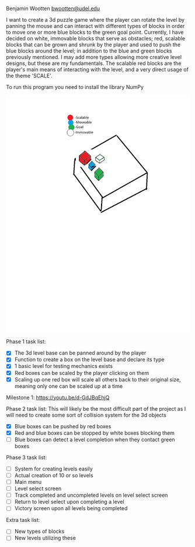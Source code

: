 Benjamin Wootten
bwootten@udel.edu

I want to create a 3d puzzle game where the player can rotate the level
by panning the mouse and can interact with different types of blocks in order to
move one or more blue blocks to the green goal point.
Currently, I have decided on white, immovable blocks that serve as obstacles;
red, scalable blocks that can be grown and shrunk by the player and used to push the
blue blocks around the level; in addition to the blue and green blocks previously
mentioned. I may add more types allowing more creative level designs,
but these are my fundamentals.
The scalable red blocks are the player's main means of interacting with the level,
and a very direct usage of the theme 'SCALE'.

To run this program you need to install the library NumPy

![Sketch demonstrating the level with each type of block present](https://github.com/BenjaminWootten/Final-Project-CISC-108-honors/blob/main/Images/CISC108%20final%20project%20sketch.png)

Phase 1 task list:
- [x] The 3d level base can be panned around by the player
- [x] Function to create a box on the level base and declare its type
- [x] 1 basic level for testing mechanics exists
- [x] Red boxes can be scaled by the player clicking on them
- [x] Scaling up one red box will scale all others back to their original size,
        meaning only one can be scaled up at a time

Milestone 1: https://youtu.be/d-GdJBqEhjQ

Phase 2 task list:
This will likely be the most difficult part of the project as I will need to create
some sort of collision system for the 3d objects
- [x] Blue boxes can be pushed by red boxes
- [x] Red and blue boxes can be stopped by white boxes blocking them
- [ ] Blue boxes can detect a level completion when they contact green boxes

Phase 3 task list:
- [ ] System for creating levels easily
- [ ] Actual creation of 10 or so levels
- [ ] Main menu
- [ ] Level select screen
- [ ] Track completed and uncompleted levels on level select screen
- [ ] Return to level select upon completing a level
- [ ] Victory screen upon all levels being completed

Extra task list:
- [ ] New types of blocks
- [ ] New levels utilizing these